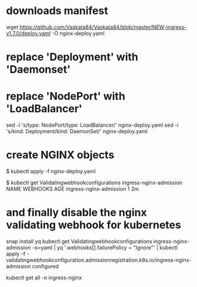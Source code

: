 # downloads manifest
wget https://github.com/Vaskata84/Vaskata84/blob/master/NEW-ingress-v1.7.0/deploy.yaml -O nginx-deploy.yaml

# replace 'Deployment' with 'Daemonset'
# replace 'NodePort' with 'LoadBalancer'
sed -i 's/type: NodePort/type: LoadBalancer/' nginx-deploy.yaml
sed -i 's/kind: Deployment/kind: DaemonSet/' nginx-deploy.yaml

# create NGINX objects
$ kubectl apply -f nginx-deploy.yaml

$ kubectl get Validatingwebhookconfigurations ingress-nginx-admission
NAME                      WEBHOOKS   AGE
ingress-nginx-admission   1          2m

# and finally disable the nginx validating webhook for kubernetes
snap install yq 
kubectl get Validatingwebhookconfigurations ingress-nginx-admission -o=yaml | yq '.webhooks[].failurePolicy = "Ignore"' | kubectl apply -f -
validatingwebhookconfiguration.admissionregistration.k8s.io/ingress-nginx-admission configured

kubectl get all -n ingress-nginx
